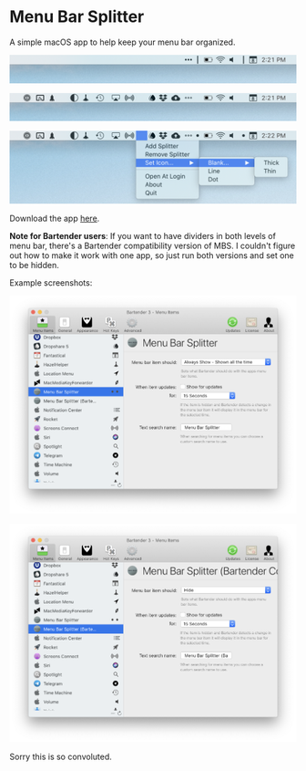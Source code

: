 # Menu Bar Splitter

A simple macOS app to help keep your menu bar organized.

![Screenshot 1](/img/sc1.png)

![Screenshot 2](/img/sc2.png)

![Screenshot 3](/img/sc3.png)

Download the app [here](https://github.com/jwhamilton99/menu-bar-splitter/releases).

**Note for Bartender users**: If you want to have dividers in both levels of menu bar, there's a Bartender compatibility version of MBS. I couldn't figure out how to make it work with one app, so just run both versions and set one to be hidden.

Example screenshots:

![Bartender Screenshot 1](/img/bartendersc1.png)

![Bartender Screenshot 2](/img/bartendersc2.png)

Sorry this is so convoluted.